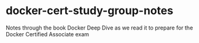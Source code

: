 # docker-cert-study-group-notes
Notes through the book Docker Deep Dive as we read it to prepare for the Docker Certified Associate exam
